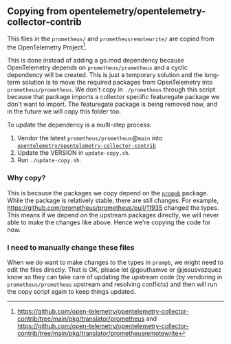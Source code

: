 ## Copying from opentelemetry/opentelemetry-collector-contrib

This files in the `prometheus/` and `prometheusremotewrite/` are copied from the OpenTelemetry Project[^1].

This is done instead of adding a go.mod dependency because OpenTelemetry depends on `prometheus/prometheus` and a cyclic dependency will be created. This is just a temporary solution and the long-term solution is to move the required packages from OpenTelemetry into `prometheus/prometheus`. 
We don't copy in `./prometheus` through this script because that package imports a collector specific featuregate package we don't want to import. The featuregate package is being removed now, and in the future we will copy this folder too.

To update the dependency is a multi-step process:
1. Vendor the latest `prometheus/prometheus`@`main` into [`opentelemetry/opentelemetry-collector-contrib`](https://github.com/open-telemetry/opentelemetry-collector-contrib)
1. Update the VERSION in `update-copy.sh`.
1. Run `./update-copy.sh`.

### Why copy?

This is because the packages we copy depend on the [`prompb`](https://github.com/prometheus/prometheus/blob/main/prompb) package. While the package is relatively stable, there are still changes. For example, https://github.com/prometheus/prometheus/pull/11935 changed the types.
This means if we depend on the upstream packages directly, we will never able to make the changes like above. Hence we're copying the code for now.

### I need to manually change these files

When we do want to make changes to the types in `prompb`, we might need to edit the files directly. That is OK, please let @gouthamve or @jesusvazquez know so they can take care of updating the upstream code (by vendoring in `prometheus/prometheus` upstream and resolving conflicts) and then will run the copy
script again to keep things updated.

[^1]: https://github.com/open-telemetry/opentelemetry-collector-contrib/tree/main/pkg/translator/prometheus and https://github.com/open-telemetry/opentelemetry-collector-contrib/tree/main/pkg/translator/prometheusremotewrite